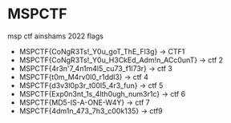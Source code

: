 # MSPCTF

msp ctf ainshams 2022
flags

- MSPCTF{CoNgR3Ts!\_Y0u_goT_ThE_Fl3g} -> CTF1
- MSPCTF{CoNgR3Ts!\_Y0u_H3CkEd_Adm!n_ACc0unT} -> ctf 2
- MSPCTF{4r3n'7_4n1m4l5_cu73_f1l73r} -> ctf 3
- MSPCTF{t0m_M4rv0l0_r1ddl3} -> ctf 4
- MSPCTF{d3v3l0p3r_t00l5_4r3_fun} -> ctf 5
- MSPCTF{Exp0n3nt_1s_4lth0ugh_num3r1c} -> ctf 6
- MSPCTF{MD5-IS-A-ONE-W4Y} -> ctf 7
- MSPCTF{4dm1n_473_7h3_c00k135} -> ctf9
